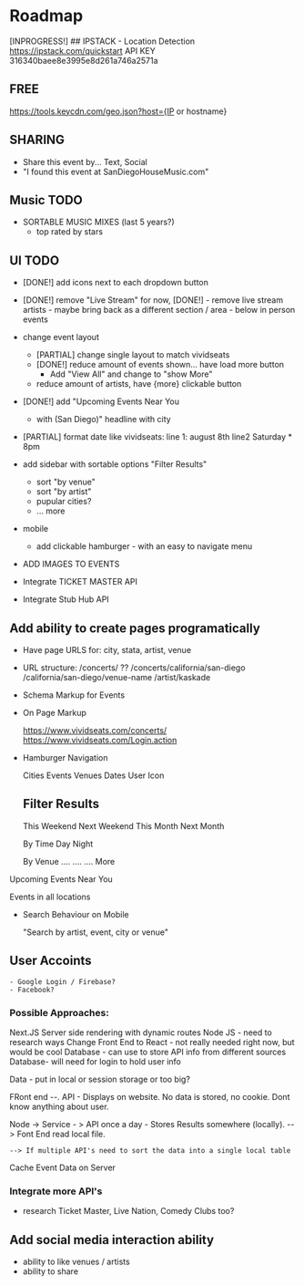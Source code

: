 # Roadmap 

[INPROGRESS!]  ## IPSTACK - Location Detection  
  https://ipstack.com/quickstart
  API KEY  316340baee8e3995e8d261a746a2571a

  ## FREE 
  https://tools.keycdn.com/geo.json?host={IP or hostname}

## SHARING   
  - Share this event by... Text, Social 
  - "I found this event at SanDiegoHouseMusic.com"

## Music TODO 
  - SORTABLE MUSIC MIXES (last 5 years?)
    - top rated by stars 

## UI TODO

  - [DONE!] add icons next to each dropdown button
  - [DONE!] remove "Live Stream" for now, 
    [DONE!] - remove live stream artists 
            - maybe bring back as a different section / area - below in person events 

  - change event layout
    - [PARTIAL] change single layout to match vividseats
    - [DONE!] reduce amount of events shown... have load more button 
        - Add "View All" and change to "show More"
    - reduce amount of artists, have {more} clickable button
  
  - [DONE!] add "Upcoming Events Near You 
    - with (San Diego)" headline with city

  - [PARTIAL] format date like vividseats: line 1: august 8th  line2 Saturday * 8pm 

  - add sidebar with sortable options "Filter Results"
    - sort "by venue" 
    - sort "by artist"
    - pupular cities? 
    - ... more 

  
  - mobile
    - add clickable hamburger - with an easy to navigate menu

  - ADD IMAGES TO EVENTS
  - Integrate TICKET MASTER API
  - Integrate Stub Hub API


## Add ability to create pages programatically

  - Have page URLS for: city, stata, artist, venue
  - URL structure: 
    /concerts/ ??
    /concerts/california/san-diego
    /california/san-diego/venue-name
    /artist/kaskade

  - Schema Markup for Events   
  - On Page Markup

    https://www.vividseats.com/concerts/
    https://www.vividseats.com/Login.action

  - Hamburger Navigation 

    Cities
    Events
    Venues 
    Dates
    User Icon

    ## Filter Results
    This Weekend
    Next Weekend
    This Month
    Next Month

    By Time
    Day 
    Night

    By Venue 
    .... 
    ....
    .... 
    More


  Upcoming Events Near You

  Events in all locations


  - Search Behaviour on Mobile 

    "Search by artist, event, city or venue"



  ## User Accoints 
    - Google Login / Firebase? 
    - Facebook? 

  ### Possible Approaches: 

  Next.JS Server side rendering with dynamic routes 
  Node JS - need to research ways
  Change Front End to React - not really needed right now, but would be cool 
  Database - can use to store API info from different sources 
  Database-  will need for login to hold user info

  Data - put in local or session storage or too big?

  FRont end --. API - Displays on website. No data is stored, no cookie.  Dont know anything about user. 

  Node -> Service - > API once a day - Stores Results somewhere (locally). 
    --> Font End read local file. 

    --> If multiple API's need to sort the data into a single local table 

  Cache Event Data on Server  

  ### Integrate more API's

  - research Ticket Master, Live Nation, Comedy Clubs too? 


## Add social media interaction ability
  - ability to like venues / artists
  - ability to share


